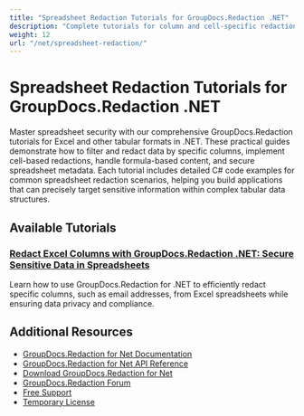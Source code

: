 ```yaml
---
title: "Spreadsheet Redaction Tutorials for GroupDocs.Redaction .NET"
description: "Complete tutorials for column and cell-specific redaction for Excel and other spreadsheet formats using GroupDocs.Redaction for .NET."
weight: 12
url: "/net/spreadsheet-redaction/"
---
```


# Spreadsheet Redaction Tutorials for GroupDocs.Redaction .NET

Master spreadsheet security with our comprehensive GroupDocs.Redaction tutorials for Excel and other tabular formats in .NET. These practical guides demonstrate how to filter and redact data by specific columns, implement cell-based redactions, handle formula-based content, and secure spreadsheet metadata. Each tutorial includes detailed C# code examples for common spreadsheet redaction scenarios, helping you build applications that can precisely target sensitive information within complex tabular data structures.

## Available Tutorials

### [Redact Excel Columns with GroupDocs.Redaction .NET&#58; Secure Sensitive Data in Spreadsheets](./groupdocs-redaction-net-redact-excel-columns/)
Learn how to use GroupDocs.Redaction for .NET to efficiently redact specific columns, such as email addresses, from Excel spreadsheets while ensuring data privacy and compliance.

## Additional Resources

- [GroupDocs.Redaction for Net Documentation](https://docs.groupdocs.com/redaction/net/)
- [GroupDocs.Redaction for Net API Reference](https://reference.groupdocs.com/redaction/net/)
- [Download GroupDocs.Redaction for Net](https://releases.groupdocs.com/redaction/net/)
- [GroupDocs.Redaction Forum](https://forum.groupdocs.com/c/redaction/33)
- [Free Support](https://forum.groupdocs.com/)
- [Temporary License](https://purchase.groupdocs.com/temporary-license/)
